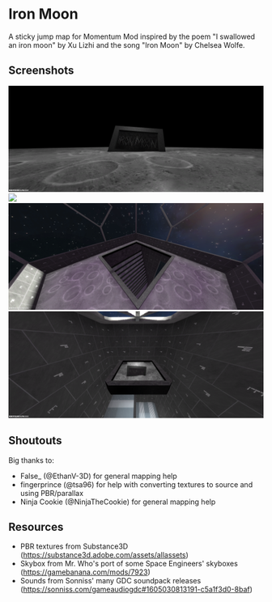# Iron Moon

A sticky jump map for Momentum Mod inspired by the poem "I swallowed an iron moon" by Xu Lizhi and the song "Iron Moon" by Chelsea Wolfe.

## Screenshots

![](screenshots/main_title.png)
![](screenshots/jump1.png)
![](screenshots/jump2.png)
![](screenshots/jumptotitle.png)

## Shoutouts

Big thanks to:
- False_ (@EthanV-3D) for general mapping help
- fingerprince (@tsa96) for help with converting textures to source and using PBR/parallax
- Ninja Cookie (@NinjaTheCookie) for general mapping help

## Resources

- PBR textures from Substance3D (https://substance3d.adobe.com/assets/allassets)
- Skybox from Mr. Who's port of some Space Engineers' skyboxes (https://gamebanana.com/mods/7923)
- Sounds from Sonniss' many GDC soundpack releases (https://sonniss.com/gameaudiogdc#1605030813191-c5a1f3d0-8baf)
